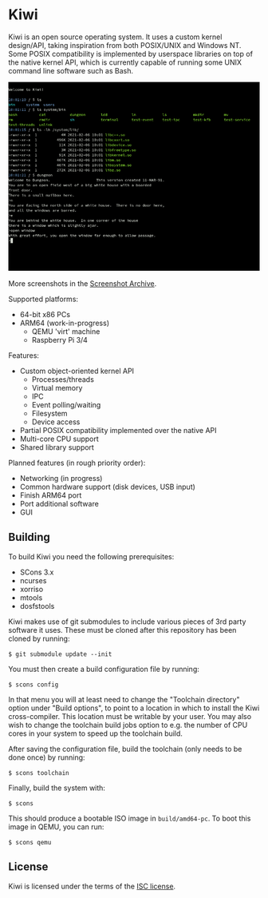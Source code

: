 Kiwi
====

Kiwi is an open source operating system. It uses a custom kernel design/API,
taking inspiration from both POSIX/UNIX and Windows NT. Some POSIX
compatibility is implemented by userspace libraries on top of the native
kernel API, which is currently capable of running some UNIX command line
software such as Bash.

![Terminal](documentation/screenshots/1.png)

More screenshots in the [Screenshot Archive](documentation/screenshots.md).

Supported platforms:

 * 64-bit x86 PCs
 * ARM64 (work-in-progress)
     * QEMU 'virt' machine
     * Raspberry Pi 3/4

Features:

 * Custom object-oriented kernel API
     * Processes/threads
     * Virtual memory
     * IPC
     * Event polling/waiting
     * Filesystem
     * Device access
 * Partial POSIX compatibility implemented over the native API
 * Multi-core CPU support
 * Shared library support

Planned features (in rough priority order):

 * Networking (in progress)
 * Common hardware support (disk devices, USB input)
 * Finish ARM64 port
 * Port additional software
 * GUI

Building
--------

To build Kiwi you need the following prerequisites:

 * SCons 3.x
 * ncurses
 * xorriso
 * mtools
 * dosfstools

Kiwi makes use of git submodules to include various pieces of 3rd party
software it uses. These must be cloned after this repository has been cloned
by running:

    $ git submodule update --init

You must then create a build configuration file by running:

    $ scons config

In that menu you will at least need to change the "Toolchain directory" option
under "Build options", to point to a location in which to install the Kiwi
cross-compiler. This location must be writable by your user. You may also wish
to change the toolchain build jobs option to e.g. the number of CPU cores in
your system to speed up the toolchain build.

After saving the configuration file, build the toolchain (only needs to be done
once) by running:

    $ scons toolchain

Finally, build the system with:

    $ scons

This should produce a bootable ISO image in `build/amd64-pc`. To boot this
image in QEMU, you can run:

    $ scons qemu

License
-------

Kiwi is licensed under the terms of the [ISC license](documentation/licenses/isc.txt).
